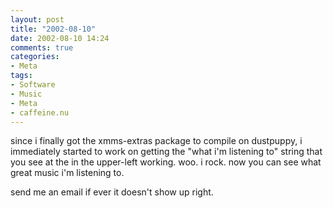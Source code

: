 ```yaml
---
layout: post
title: "2002-08-10"
date: 2002-08-10 14:24
comments: true
categories:
- Meta
tags:
- Software
- Music
- Meta
- caffeine.nu
---
```

since i finally got the xmms-extras package to compile on dustpuppy, i immediately started to work on getting the "what i'm listening to" string that you see at the in the upper-left working.  woo. i rock. now you can see what great music i'm listening to.

send me an email if ever it doesn't show up right.
